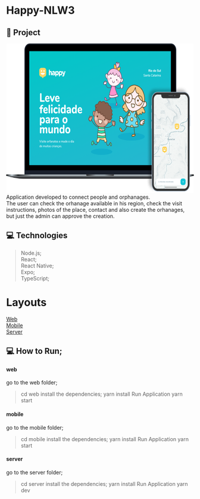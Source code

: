 # Happy-NLW3

## 🚀 Project
  <img src="https://github.com/GabrielBrotas/Happy-NLW3/blob/main/images/happy.png" width="700px" height="400px" />
  Application developed to connect people and orphanages. <br /> 
  The user can check the orhanage available in his region, check the visit instructions, photos of the place, contact and also create the orhanages, but just the admin can approve the creation.
  
## 💻 Technologies
  > Node.js; <br />
  > React; <br />
  > React Native; <br />
  > Expo; <br />
  > TypeScript; <br />

# Layouts
  <a href="https://github.com/GabrielBrotas/Happy-NLW3/tree/main/web">Web</a> <br />
  <a href="https://github.com/GabrielBrotas/Happy-NLW3/tree/main/mobile">Mobile</a> <br />
  <a href="https://github.com/GabrielBrotas/Happy-NLW3/tree/main/server">Server</a> <br />

## 💻 How to Run;
  #### web
  go to the web folder;
  > cd web
  install the dependencies;
  > yarn install
  Run Application
  > yarn start
  
  #### mobile
  go to the mobile folder;
  > cd mobile
  install the dependencies;
  > yarn install
  Run Application
  > yarn start
  
  #### server
  go to the server folder;
  > cd server
  install the dependencies;
  > yarn install
  Run Application
  > yarn dev
